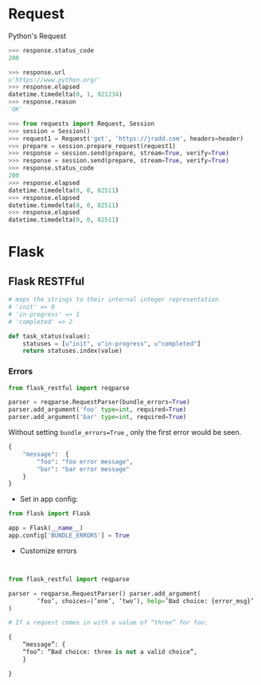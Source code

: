# Request
Python's Request 


```python
>>> response.status_code
200

>>> response.url
u'https://www.python.org/'
>>> response.elapsed
datetime.timedelta(0, 1, 921234)
>>> response.reason
'OK'
```


```python
>>> from requests import Request, Session
>>> session = Session()
>>> request1 = Request('get', 'https://jradd.com', headers=header)
>>> prepare = session.prepare_request(request1)
>>> response = session.send(prepare, stream=True, verify=True)
>>> response = session.send(prepare, stream=True, verify=True)
>>> response.status_code
200
>>> response.elapsed
datetime.timedelta(0, 0, 82511)
>>> response.elapsed
datetime.timedelta(0, 0, 82511)
>>> response.elapsed
datetime.timedelta(0, 0, 82511)
```  



# Flask


## Flask RESTFful 


```python
# maps the strings to their internal integer representation
# 'init' => 0
# 'in-progress' => 1
# 'completed' => 2

def task_status(value):
    statuses = [u"init", u"in-progress", u"completed"]
    return statuses.index(value)
```


### Errors

```python
from flask_restful import reqparse

parser = reqparse.RequestParser(bundle_errors=True)
parser.add_argument('foo' type=int, required=True)
parser.add_argument('bar' type=int, required=True)
```  
Without setting `bundle_errors=True` , only the first error would be seen.

```python
{
    "message":  {
        "foo": "foo error message",
        "bar": "bar error message"
    }
}
```   

* Set in app config:

```python
from flask import Flask

app = Flask(__name__)
app.config['BUNDLE_ERRORS'] = True
```

* Customize errors

```python


from flask_restful import reqparse

parser = reqparse.RequestParser() parser.add_argument(
        ‘foo’, choices=(‘one’, ‘two’), help=’Bad choice: {error_msg}’
)

# If a request comes in with a value of “three” for foo:

{
    “message”: {
    “foo”: “Bad choice: three is not a valid choice”,
    }

}
```

